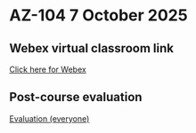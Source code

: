 
# AZ-104 7 October 2025

## Webex virtual classroom link

[Click here for Webex](https://lumifygroup.webex.com/lumifygroup/j.php?MTID=m8017eb9c86639a0d57fdde88ab724f5c)

## Post-course evaluation

[Evaluation (everyone)](https://from.cisco/...)
